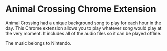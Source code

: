 # Animal Crossing Chrome Extension

Animal Crossing had a unique background song to play for each hour in the day. This Chrome extension allows you to play whatever song would play at the very moment. It includes all of the audio files so it can be played offline.

The music belongs to Nintendo.
